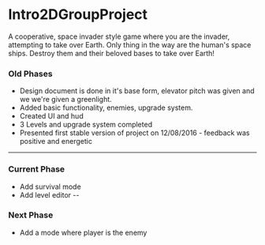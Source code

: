 # Intro2DGroupProject

A cooperative, space invader style game where you are the invader, attempting to take over Earth. Only thing in the way are the human's space ships. Destroy them and their beloved bases to take over Earth!

### Old Phases
 * Design document is done in it's base form, elevator pitch was given and we we're given a greenlight.
 * Added basic functionality, enemies, upgrade system.
 * Created UI and hud
 * 3 Levels and upgrade system completed
 * Presented first stable version of project on 12/08/2016 - feedback was positive and energetic

---

### Current Phase

 * Add survival mode 
 * Add level editor
--
 
### Next Phase

 * Add a mode where player is the enemy
